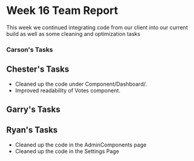 # Week 16 Team Report

This week we continued integrating code from our client into our current build as well as some cleaning and optimization tasks

### Carson's Tasks



## Chester's Tasks
- Cleaned up the code under Component/Dashboard/.
- Improved readability of Votes component.

## Garry's Tasks



## Ryan's Tasks
- Cleaned up the code in the AdminComponents page 
- Cleaned up the code in the Settings Page
